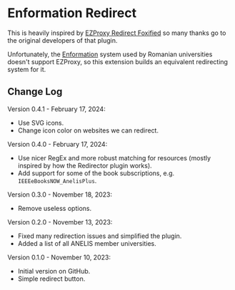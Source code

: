 Enformation Redirect
====================

This is heavily inspired by [EZProxy Redirect Foxified](https://github.com/metronidazole/EZProxyRedirectFoxified)
so many thanks go to the original developers of that plugin.

Unfortunately, the [Enformation](https://www.e-nformation.ro) system used by
Romanian universities doesn't support EZProxy, so this extension builds an
equivalent redirecting system for it.

Change Log
----------

Version 0.4.1 - February 17, 2024:
* Use SVG icons.
* Change icon color on websites we can redirect.

Version 0.4.0 - February 17, 2024:
* Use nicer RegEx and more robust matching for resources (mostly inspired by how
  the Redirector plugin works).
* Add support for some of the book subscriptions, e.g. `IEEEeBooksNOW_AnelisPlus`.

Version 0.3.0 - November 18, 2023:
* Remove useless options.

Version 0.2.0 - November 13, 2023:
* Fixed many redirection issues and simplified the plugin.
* Added a list of all ANELIS member universities.

Version 0.1.0 - November 10, 2023:
* Initial version on GitHub.
* Simple redirect button.
